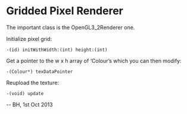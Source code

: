 # Gridded Pixel Renderer

The important class is the OpenGL3_2Renderer one.

Initialize pixel grid:

    -(id) initWithWidth:(int) height:(int)


Get a pointer to the w x h array of ‘Colour’s which you can then modify:

    -(Colour*) texDataPointer

Reupload the texture:

    -(void) update

-- BH, 1st Oct 2013

